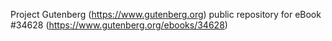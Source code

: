 Project Gutenberg (https://www.gutenberg.org) public repository for eBook #34628 (https://www.gutenberg.org/ebooks/34628)
